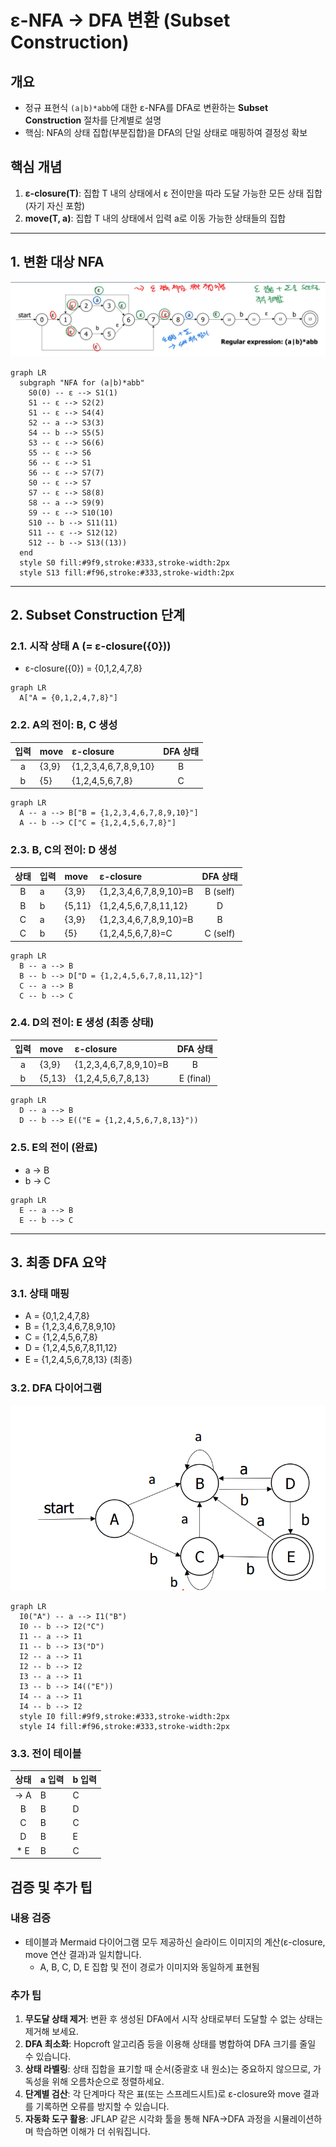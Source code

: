 # ε-NFA → DFA 변환 (Subset Construction)

## 개요
- 정규 표현식 `(a|b)*abb`에 대한 ε-NFA를 DFA로 변환하는 **Subset Construction** 절차를 단계별로 설명
- 핵심: NFA의 상태 집합(부분집합)을 DFA의 단일 상태로 매핑하여 결정성 확보

## 핵심 개념
1. **ε-closure(T)**: 집합 T 내의 상태에서 ε 전이만을 따라 도달 가능한 모든 상태 집합 (자기 자신 포함)
2. **move(T, a)**: 집합 T 내의 상태에서 입력 a로 이동 가능한 상태들의 집합

---

## 1. 변환 대상 NFA
![alt text](image-1.png)
```mermaid
graph LR
  subgraph "NFA for (a|b)*abb"
    S0(0) -- ε --> S1(1)
    S1 -- ε --> S2(2)
    S1 -- ε --> S4(4)
    S2 -- a --> S3(3)
    S4 -- b --> S5(5)
    S3 -- ε --> S6(6)
    S5 -- ε --> S6
    S6 -- ε --> S1
    S6 -- ε --> S7(7)
    S0 -- ε --> S7
    S7 -- ε --> S8(8)
    S8 -- a --> S9(9)
    S9 -- ε --> S10(10)
    S10 -- b --> S11(11)
    S11 -- ε --> S12(12)
    S12 -- b --> S13((13))
  end
  style S0 fill:#9f9,stroke:#333,stroke-width:2px
  style S13 fill:#f96,stroke:#333,stroke-width:2px
```

---

## 2. Subset Construction 단계

### 2.1. 시작 상태 A (= ε-closure({0}))
- ε-closure({0}) = {0,1,2,4,7,8}

```mermaid
graph LR
  A["A = {0,1,2,4,7,8}"]
```

### 2.2. A의 전이: B, C 생성
| 입력 | move       | ε-closure          | DFA 상태 |
|:----:|:-----------|:-------------------|:---------:|
| a    | {3,9}      | {1,2,3,4,6,7,8,9,10} | B         |
| b    | {5}        | {1,2,4,5,6,7,8}       | C         |

```mermaid
graph LR
  A -- a --> B["B = {1,2,3,4,6,7,8,9,10}"]
  A -- b --> C["C = {1,2,4,5,6,7,8}"]
```

### 2.3. B, C의 전이: D 생성
| 상태 | 입력 | move         | ε-closure                | DFA 상태 |
|:----:|:-----|:-------------|:-------------------------|:---------:|
| B    | a    | {3,9}        | {1,2,3,4,6,7,8,9,10}=B    | B (self) |
| B    | b    | {5,11}       | {1,2,4,5,6,7,8,11,12}      | D         |
| C    | a    | {3,9}        | {1,2,3,4,6,7,8,9,10}=B    | B         |
| C    | b    | {5}          | {1,2,4,5,6,7,8}=C          | C (self) |

```mermaid
graph LR
  B -- a --> B
  B -- b --> D["D = {1,2,4,5,6,7,8,11,12}"]
  C -- a --> B
  C -- b --> C
```  

### 2.4. D의 전이: E 생성 (최종 상태)
| 입력 | move       | ε-closure                | DFA 상태     |
|:----:|:-----------|:-------------------------|:-------------:|
| a    | {3,9}      | {1,2,3,4,6,7,8,9,10}=B   | B            |
| b    | {5,13}     | {1,2,4,5,6,7,8,13}        | E (final)    |

```mermaid
graph LR
  D -- a --> B
  D -- b --> E(("E = {1,2,4,5,6,7,8,13}"))
```  

### 2.5. E의 전이 (완료)
- a → B
- b → C

```mermaid
graph LR
  E -- a --> B
  E -- b --> C
```  

---

## 3. 최종 DFA 요약

### 3.1. 상태 매핑
- A = {0,1,2,4,7,8}
- B = {1,2,3,4,6,7,8,9,10}
- C = {1,2,4,5,6,7,8}
- D = {1,2,4,5,6,7,8,11,12}
- E = {1,2,4,5,6,7,8,13} (최종)

### 3.2. DFA 다이어그램
![alt text](image-2.png)
```mermaid
graph LR
  I0("A") -- a --> I1("B")
  I0 -- b --> I2("C")
  I1 -- a --> I1
  I1 -- b --> I3("D")
  I2 -- a --> I1
  I2 -- b --> I2
  I3 -- a --> I1
  I3 -- b --> I4(("E"))
  I4 -- a --> I1
  I4 -- b --> I2
  style I0 fill:#9f9,stroke:#333,stroke-width:2px
  style I4 fill:#f96,stroke:#333,stroke-width:2px
```  

### 3.3. 전이 테이블
| 상태  | a 입력 | b 입력 |
|:----:|:-------|:-------|
| → A  | B      | C      |
| B    | B      | D      |
| C    | B      | C      |
| D    | B      | E      |
| * E  | B      | C      |

## 검증 및 추가 팁

### 내용 검증
- 테이블과 Mermaid 다이어그램 모두 제공하신 슬라이드 이미지의 계산(ε-closure, move 연산 결과)과 일치합니다.
  - A, B, C, D, E 집합 및 전이 경로가 이미지와 동일하게 표현됨

### 추가 팁
1. **무도달 상태 제거**: 변환 후 생성된 DFA에서 시작 상태로부터 도달할 수 없는 상태는 제거해 보세요.
2. **DFA 최소화**: Hopcroft 알고리즘 등을 이용해 상태를 병합하여 DFA 크기를 줄일 수 있습니다.
3. **상태 라벨링**: 상태 집합을 표기할 때 순서(중괄호 내 원소)는 중요하지 않으므로, 가독성을 위해 오름차순으로 정렬하세요.
4. **단계별 검산**: 각 단계마다 작은 표(또는 스프레드시트)로 ε-closure와 move 결과를 기록하면 오류를 방지할 수 있습니다.
5. **자동화 도구 활용**: JFLAP 같은 시각화 툴을 통해 NFA→DFA 과정을 시뮬레이션하며 학습하면 이해가 더 쉬워집니다.